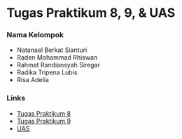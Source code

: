 # Tugas Praktikum 8, 9, & UAS

### Nama Kelompok
- Natanael Berkat Sianturi
- Raden Mohammad Rhiswan
- Rahmat Randiansyah Siregar 
- Radika Tripena Lubis
- Risa Adelia

### Links
- [Tugas Praktikum 8](../tugaspraktikum7)
- [Tugas Praktikum 9](../tugaspraktikum8)
- [UAS](crack-the-roll)